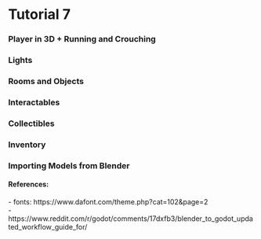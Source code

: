 # Tutorial 7
<h3>Player in 3D + Running and Crouching</h3>
<h3>Lights</h3>
<h3>Rooms and Objects</h3>
<h3>Interactables</h3>
<h3>Collectibles</h3>
<h3>Inventory</h3>
<h3>Importing Models from Blender</h3>
<h4>References:</h4>
- fonts: https://www.dafont.com/theme.php?cat=102&page=2<br>
- https://www.reddit.com/r/godot/comments/17dxfb3/blender_to_godot_updated_workflow_guide_for/<br>
